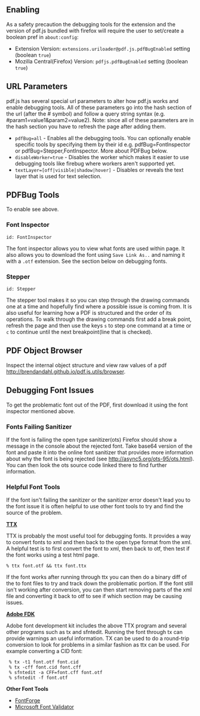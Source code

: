 ## Enabling
As a safety precaution the debugging tools for the extension and the version of pdf.js bundled with firefox will require the user to set/create a boolean pref in `about:config`:

* Extension Version: `extensions.uriloader@pdf.js.pdfBugEnabled` setting (boolean `true`)
* Mozilla Central(Firefox) Version: `pdfjs.pdfBugEnabled` setting (boolean `true`)

## URL Parameters
pdf.js has several special url parameters to alter how pdf.js works and enable debugging tools.  All of these parameters go into the hash section of the url (after the # symbol) and follow a query string syntax (e.g. #param1=value1&param2=value2). Note: since all of these parameters are in the hash section you have to refresh the page after adding them.

* `pdfBug=all` - Enables all the debugging tools.  You can optionally enable specific tools by specifying them by their id e.g. pdfBug=FontInspector or pdfBug=Stepper,FontInspector. More about PDFBug below.
* `disableWorker=true` - Disables the worker which makes it easier to use debugging tools like firebug where workers aren't supported yet.
* `textLayer=[off|visible|shadow|hover]` - Disables or reveals the text layer that is used for text selection.

## PDFBug Tools
To enable see above.

### Font Inspector
`id: FontInspector`

The font inspector allows you to view what fonts are used within page.  It also allows you to download the font using `Save Link As..` and naming it with a `.otf` extension.  See the section below on debugging fonts.

### Stepper
`id: Stepper`

The stepper tool makes it so you can step through the drawing commands one at a time and hopefully find where a possible issue is coming from. It is also useful for learning how a PDF is structured and the order of its operations.  To walk through the drawing commands first add a break point, refresh the page and then use the keys `s` to step one command at a time or `c` to continue until the next breakpoint(line that is checked).

## PDF Object Browser
Inspect the internal object structure and view raw values of a pdf http://brendandahl.github.io/pdf.js.utils/browser.

## Debugging Font Issues
To get the problematic font out of the PDF, first download it using the font inspector mentioned above.

### Fonts Failing Sanitizer
If the font is failing the open type sanitizer(ots) Firefox should show a message in the console about the rejected font.  Take base64 version of the font and paste it into the online font sanitizer that provides more information about why the font is being rejected (see http://async5.org/ots-95/ots.html).  You can then look the ots source code linked there to find further information. 

### Helpful Font Tools
If the font isn't failing the sanitizer or the sanitizer error doesn't lead you to the font issue it is often helpful to use other font tools to try and find the source of the problem.

**[TTX](http://www.letterror.com/code/ttx/)**

TTX is probably the most useful tool for debugging fonts.  It provides a way to convert fonts to xml and then back to the open type format from the xml. A helpful test is to first convert the font to xml, then back to otf, then test if the font works using a test html page.  

```
% ttx font.otf && ttx font.ttx
```

If the font works after running through ttx you can then do a binary diff of the to font files to try and track down the problematic portion.  If the font still isn't working after conversion, you can then start removing parts of the xml file and converting it back to otf to see if which section may be causing issues.

**[Adobe FDK](http://www.adobe.com/devnet/opentype/afdko.html)**

Adobe font development kit includes the above TTX program and several other programs such as tx and sfntedit.  Running the font through tx can provide warnings an useful information.  TX can be used to do a round-trip conversion to look for problems in a similar fashion as ttx can be used. For example converting a CID font:

```
 % tx -t1 font.otf font.cid
 % tx -cff font.cid font.cff
 % sfntedit -a CFF=font.cff font.otf
 % sfntedit -f font.otf
```

**Other Font Tools**
* [FontForge](http://fontforge.sourceforge.net/)
* [Microsoft Font Validator](http://www.microsoft.com/typography/FontValidator.mspx)
